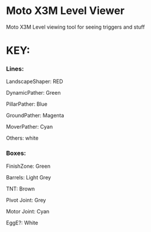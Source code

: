 # Moto X3M Level Viewer
 Moto X3M Level viewing tool for seeing triggers and stuff

# KEY: 

### Lines: 

LandscapeShaper: RED

DynamicPather: Green

PillarPather: Blue

GroundPather: Magenta

MoverPather: Cyan

Others: white




### Boxes:

FinishZone: Green

Barrels: Light Grey

TNT: Brown

Pivot Joint: Grey

Motor Joint: Cyan

EggE?: White
